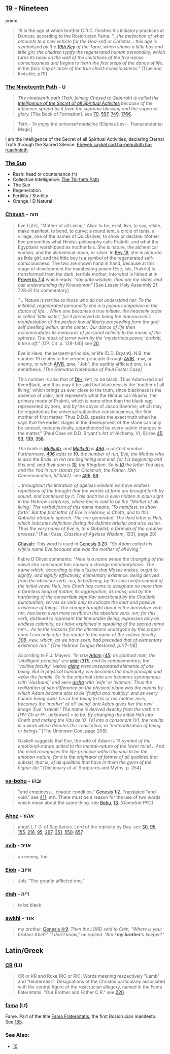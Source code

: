 ## 19 - Nineteen
prime.

> 19 is the age at which brother C.R.C. finishes his initiatory practices at Damcar, according to the Rosicrucian Fama. *"...the perfection of what amounts to a new vehicle for the God-self or Christos... this age is symbolized by the [19th Key](/keys/R) of the Tarot, which shows a little boy and little girl, the children typify the regenerated human personality, which turns its back on the wall of the limitations of the five-sense consciousness and begins to learn the first steps of the dance of life, in the fairy ring or circle of the true christ-consciousness."* [True and Invisible, p79]

### [The Nineteenth Path](/keys/T) - ט
> *The nineteenth path (Teth, joining Chesed to Geburah) is called the [Intelligence of the Secret of all Spiritual Activites](1766) because of the influence spread by it from the supreme blessing and the supernal glory.* [The Book of Formation]. see [70](70), [597](597), [749](749), [1766](1766).

> *Teth - To enjoy the universal medicine* [Eliphas Levi - Transcendental Magic]

I am the Intelligence of the Secret of all Spiritual Activities, declaring Eternal Truth through the Sacred Silence. [Eheyeh saykel sod ha-pehulloth ha-ruachnioth](/keys/AHIH.ShKL.SVD.HPOVLVTh.HRVChNIOTh)

### [The Sun](/keys/R)

- Resh: head or countenance (ר)
- Collective Intelligence. [The Thirtieth Path](30)
- The Sun
- Regeneration
- Fertility / Sterility
- Orange / D Natural


### [Chavah](/keys/ChVH) - חוה
> Eve (Life), "Mother of all Living." Also: to be, exist, live, to say, relate, make manifest, to bend, to curve; a round tent, a circle of tents, a village, one of the names of Quicksilver, to show or declare. Mother Eve personifies what Hindus philosophy calls Prakriti, and what the Egyptians worshipped as mother Isis. She is nature, the alchemical woman, and the alchemical moon, or silver. In [Key 19](/keys/R), she is pictured as little girl, and the little boy is a symbol of the regenerated self-consciousness. The two are shown hand in hand, because at this stage of development the manifesting power (Eve, Isis, Prakriti) is transformed from the dark, terrible mother, into what is hinted at in [Proverbs 7:4](http://biblehub.com/proverbs/7-4.htm) which reads: *"say unto wisdom, thou are my sister, and call understanding thy Kinswoman"* [See Lesser Holy Assembly 21: 728-31 for commentary]

> *"... Nature is terrible to those who do not understand her. To the initiated, regenerated personality she is a joyous companion in the dance of life... When one becomes a true initiate, the heavenly order is called 'little sister,' for it perceived as being the macrocosmic manifestation of the perfect law of liberty proceeding form the god-self dwelling within, at the center. Our dance of life then accommodates its measures of personal activity to the music of the spheres. The mask of terror worn by the 'mysterious power,' prakriti, it torn off."* [OP. Cit. p. 128-130] see [20](20).

> Eve is Heva, the serpent-principle, or life [D.D. Bryant]. N.B. the number 19 relates to the serpent principle through [AVIB](/keys/AVIB), **אויב**, an enemy, or which [AIVB](/keys/AIVB), **איוב**, "Job", the earthly afflicted one, is a metathesis. *[The Gematria Notebooks of Paul Foster Case]*

> This number is also that of [DIH](/keys/DIH), **דיה**, to be black. Thus Adam=red and Eve=Black, and thus may it be said that blackness is the 'mother of all living,' which brings us ever close to the truth, since blackness is the absence of color, and represents what the Hindus call Akasha, the primary mode of Prakriti, which is none other than the black egg represented by zero, and by the abyss of Jacob Boehme; which may be regarded as the universal subjective consciousness, the first mother of first matter. Thus D.D.B. speaks the exact truth when he says that the earlier stages in the development of the stone can only be sensed, metaphysically, apprehended by every subtle changes in the matter." [Paul Case on D.D. Bryant's Art of Alchemy, VI, 6] see [45](45), [53](53), [139](139), [358](358).

> *The bride is [Malkuth](/keys/MLKVTh), and [Malkuth](/keys/MLKVTh) is [496](496), a perfect number. Furthermore, [496](496) adds to **19,** the number of חוה, Eve, the Mother who is also the Bride. In חוה are beginning and end, for 1 is beginning and 9 is end, and their sum is [10](10), the Kingdom. So is [10](10) the letter Yod also, and the Yod in יהוה stands for Chokmah, the Father. [9th Communication, 5/15/47]*. see [496](496), [89](89).

> *...throughout the literature of ageless wisdom we have endless repetitions of the thought that the worlds of form are brought forth by sound, and continued by it. This doctrine is even hidden in plain sight in the Hebrew scriptures, where Eve is said to be the "Mother of all living.' The verbal form of this name means, 'To manifest, to show forth.' But the first letter of Eve in Hebrew, is Cheth, and to this Qabalist attribute speech. The יהוה generated. The third letter is Heh, which indicates definition (being the definite article) and also vision. Thus the very name of Eve is, to a Qabalist, a formula of the creative process."* [Paul Case, *Classics of Ageless Wisdom,* 1931, page 28]

> [Chavah](/keys/ChVH): This word is used in [Genesis 3:20](http://biblehub.com/genesis/3-20.htm): *"So Adam called his wife's name Eve because she was the mother of all living."*

> Fabre D'Olivet comments: *"Here is a name where the changing of the vowel into consonant has caused a strange metamorphosis. The name which, according to the allusion that Moses makes, ought to signify, and signify effectively, elementary existence, being derived from the absolute verb, הוה, to be/being, by the sole reinforcement of the initial vowel Heh, into Cheth has come to designate no more than a formless heap of matter, its aggregation, its mass; and by the hardening of the convertible sign Vav sanctioned by the Chaldaic punctuation, serves as verb only to indicate the inert and passive existence of things. The change brought about in the derivative verb הוה, has been even more terrible in the absolute verb, חוה; for this verb, destined to represent the Immutable Being, expresses only an endless calamity, as I have explained in speaking of the sacred name יהוה... As to the reasons for the alterations undergone by this proper noun I can only refer the reader to the name of the volitive faculty, אשה, [306](/keys/AShH), which, as we have seen, had preceded that of elementary existence חוה." [The Hebrew Tongue Restored, p.117-118]*

> According to F.J. Mayers: *"In אדם [Adam](/keys/ADM) ([45](45)) as spiritual man, the 'intelligent principle' איש [aish](/keys/AISh) ([311](311)), and its complementary, the 'volitive faculty' (אלשא) [alsha](/keys/ALShA) were unseparated elements of one being. But in physical humanity, איש becomes the male principle and אלשא the female. So in the physical state איש becomes synonymous with 'Husband,' and אישא [aisha](/keys/AIShA) with 'wife' or 'woman'. Thus the realization of sex-difference on the physical plane was the means by which Adam became able to be 'fruitful and multiply' and as every human being owes his or her being to his or her mother אישא, becomes the 'mother' of all 'being' and Adam gives her the new image 'Eve' 'Havah.' The name is derived directly from the verb הוה [HV-Ch or H-, unknown] = to be. By changing the initial Heh into Cheth and making the Vau as 'O' [V] into a consonant [V], the results is a work which denotes the 'realization; or 'materialization of being or beings."* [The Unknown God, page 208]

> Gaskell suggests that Eve, the wife of Adam is *"A symbol of the emotional-nature united to the mental-nature of the lower mind... And the mind recognizes the life-principle within the soul to be the emotion-nature, for it is the originator of former of all qualities that subsist, that is, of all qualities that have in them the germ of the higher life."* [Dictionary of all Scriptures and Myths, p. 254]

### [va-bohu](/keys/VBHV) - ובהו
> "and emptiness... chaotic condition." [Genesis 1:2](http://biblehub.com/genesis/1-2.htm). Translated "and void." see [411](/keys/ThHV), תהו. There must be a reason for the use of two words which mean about the same thing.  see [Bohu](/keys/BHV), [13](13). *[Gematria PFC]*

### [Ahoz](/keys/AHVZ) - אהוז
> angel L.T.D. of Sagittarius. Lord of the triplicity by Day. see [30](30), [95](95), [155](155), [216](216), [95](95), [267](267), [351](351), [550](550), [657](657).

### [avib](/keys/AVIB) - אויב
> an enemy, foe.

### [Eiob](/keys/AIVB) - איוב
> Job. "The greatly afflicted one."

### [diah](/keys/DIH) - דיה
> to be black.

### [awkhi](/keys/AChI) - אחי
> my brother. [Genesis 4:9](http://biblehub.com/genesis/4-9.htm). *Then the LORD said to Cain, "Where is your brother Abel?" "I don't know," he replied. "Am I **my brother**'s keeper?"*

## Latin/Greek

### [CR](/latin?word=cr) (Lt)
> CR or KR and Roke (RC or RK). Words meaning respectively "Lamb" and "tenderness". Designations of the Christos particularly associated with the central figure of the rosicrucian allegory, named in the Fama Faternitatis. "Our Brother and Father C.R." see [220](220).

### [fama](/latin?word=fama) (Lt)
Fame. Part of the title [Fama Fraternitatis](165), the first Rosicrucian manifesto. See [165](165).

### See Also:

- [10](10)